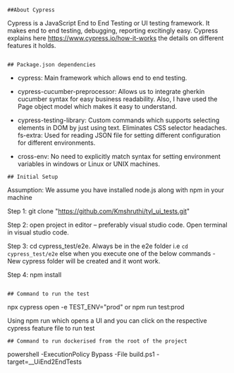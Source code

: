 ```

##About Cypress

```
Cypress is a JavaScript End to End Testing or UI testing framework. It makes end to end testing, debugging, reporting excitingly easy. Cypress explains here https://www.cypress.io/how-it-works the details on different features it holds.

```

## Package.json dependencies 

```
- cypress: Main framework which allows end to end testing.

- cypress-cucumber-preprocessor: Allows us to integrate gherkin cucumber syntax for easy business readability. Also, I have used the Page object model which makes it easy to understand.

- cypress-testing-library: Custom commands which supports selecting elements in DOM by just using text. Eliminates CSS selector headaches.
fs-extra: Used for reading JSON file for setting different configuration for different environments.

- cross-env: No need to explicitly match syntax for setting environment variables in windows or Linux or UNIX machines.

```
## Initial Setup

```
Assumption: We assume you have installed node.js along with npm in your machine

Step 1: git clone  "https://github.com/Kmshruthi/tyl_ui_tests.git"

Step 2: open project in editor – preferably visual studio code. Open terminal in visual studio code.

Step 3: cd cypress_test/e2e. Always be in the e2e folder i.e `cd cypress_test/e2e` else when you execute one of the below commands - New cypress folder will be created and it wont work.

Step 4: npm install

```

## Command to run the test

```

npx cypress open -e TEST_ENV="prod"
or
npm run test:prod

Using npm run which opens a UI and you can click on the respective cypress feature file to run test

```
## Command to run dockerised from the root of the project

```
 powershell -ExecutionPolicy Bypass -File build.ps1 -target=__UiEnd2EndTests

